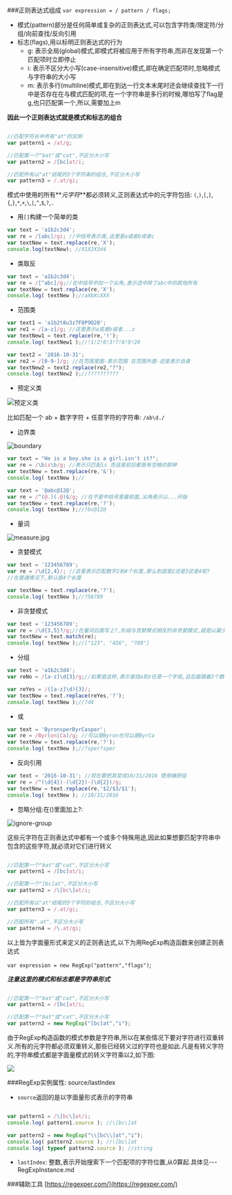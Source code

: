 ###正则表达式组成
`var expression = / pattern / flags;`

- 模式(pattern)部分是任何简单或复杂的正则表达式,可以包含字符类/限定符/分组/向前查找/反向引用
- 标志(flags),用以标明正则表达式的行为
    + g: 表示全局(global)模式,即模式将被应用于所有字符串,而非在发现第一个匹配项时立即停止
    + i: 表示不区分大小写(case-insensitive)模式,即在确定匹配项时,忽略模式与字符串的大小写
    + m: 表示多行(multiline)模式,即在到达一行文本末尾时还会继续查找下一行中是否存在在与模式匹配的项,在一个字符串是多行的时候,哪怕写了flag是g,也只匹配第一个,所以,需要加上m

**因此一个正则表达式就是模式和标志的组合**

```javascript

//匹配字符长中所有"at"的实例
var pattern1 = /at/g;

//匹配第一个"bat"或"cat",不区分大小写
var pattern2 = /[bc]at/i;

//匹配所有以"at"结尾的3个字符串的组合,不区分大小写
var pattern3 = /.at/gi;

```

模式中使用的所有**_元字符_**都必须转义,正则表达式中的元字符包括:
`(`,`)`,`[`,`]`,`{`,`}`,`*`,`+`,`\`,`|`,`^`,`$`,`?`,`.`

- 用`[]`构建一个简单的类

```javascript
var text = 'a1b2c3d4';
var re = /[abc]/gi; //中括号表示类,这里是a或者b或者c
var textNew = text.replace(re,'X');
console.log(textNew); //X1X2X3d4
```

- 类取反

```javascript
var text = 'a1b2c3d4';
var re = /[^abc]/g;//在中括号中加一个尖角,表示选中除了abc中的其他所有
var textNew = text.replace(re,'X');
console.log( textNew );//aXbXcXXX
```

- 范围类

```javascript
var text1 = 'a1b2t8u3z7F8P9Q20';
var re1 = /[a-z]/g; //这里表示a或者b或者...z
var textNew1 = text.replace(re,'!');
console.log( textNew1 );//!1!2!8!3!7!8!9!20

var text2 = '2016-10-31';
var re2 = /[0-9-]/g; //在范围里面-表示范围 在范围外面-还是表示自身
var textNew2 = text2.replace(re2,"?");
console.log( textNew2 );//??????????
```

- 预定义类

![预定义类](predefine.jpg)

比如匹配一个 ab + 数字字符 + 任意字符的字符串: `/ab\d./`

- 边界类

![boundary](boundary.jpg)

```javascript
var text = "He is a boy.she is a girl.isn't it?";
var re = /\bis\b/g; //表示只匹配is 而且是前后都是有空格的那种
var textNew = text.replace(re,'&');
console.log( textNew );//
```

```javascript
var text = '@abc@12@';
var re = /^(@.)(.@)$/g; //在不是中括号里最前面,尖角表示以...开始
var textNew = text.replace(re,'?');
console.log( textNew );//?bc@12@
```

- 量词

![measure.jpg](measure.jpg)

- 贪婪模式

```javascript
var text = '123456789';
var re = /\d{2,4}/; //这里表示匹配数字2到4个长度,那么到底是2还是3还是4呢?
//在普通情况下,默认是4个长度

var textNew = text.replace(re,'?');
console.log( textNew );//?56789
```

- 非贪婪模式

```javascript
var text = '123456789';
var re = /\d{3,5}?/g;//在量词后面写上?,形成与贪婪模式相反的非贪婪模式,就是以最少长度去匹配
var textNew = text.match(re);
console.log( textNew );//["123", "456", "789"]
```

- 分组

```javascript
var text = 'a1b2c3d4';
var reNo = /[a-z]\d{3}/g;//如果是这样,表示查找a到z任意一个字母,且后面跟着3个数字,例如'd147',单我们需要的是'a1b2c3',所以要分组,如以下写法

var reYes = /([a-z]\d){3}/;
var textNew = text.replace(reYes,'?');
console.log( textNew );//?d4
```

- 或

```javascript
var text = 'ByronsperByrCasper';
var re = /Byr(on|Ca)/g; //可以是Byron也可以是ByrCa
var textNew = text.replace(re,'?');
console.log( textNew );//?sper?sper
```

- 反向引用

```javascript
var text = '2016-10-31'; //现在要把其变成10/31/2016 使用捕获组
var re = /^(\d{4})-(\d{2})-(\d{2})/g;
var textNew = text.replace(re,'$2/$3/$1');
console.log( textNew ); //10/31/2016
```

- 忽略分组:在()里面加上?:

![ignore-group](ignoreGroup.jpg)

这些元字符在正则表达式中都有一个或多个特殊用途,因此如果想要匹配字符串中包含的这些字符,就必须对它们进行转义

```javascript

//匹配第一个"bat"或"cat",不区分大小写
var pattern1 = /[bc]at/i;

//匹配第一个"[bc]at",不区分大小写
var pattern2 = /\[bc\]at/i;

//匹配所有以"at"结尾的3个字符的组合,不区分大小写
var pattern3 = /.at/gi;

//匹配所有".at",不区分大小写
var pattern4 = /\.at/gi;

```

以上皆为字面量形式来定义的正则表达式,以下为用RegExp构造函数来创建正则表达式

`var expression = new RegExp("pattern","flags")`;

**_注意这里的模式和标志都是字符串形式_**

```javascript

//匹配第一个"bat"或"cat",不区分大小写
var pattern1 = /[bc]at/i;

//匹配第一个"bat"或"cat",不区分大小写
var pattern2 = new RegExp("[bc]at","i");

```

由于RegExp构造函数的模式参数是字符串,所以在某些情况下要对字符进行双重转义.所有的元字符都必须双重转义,那些已经转义过的字符也是如此.凡是有转义字符的,字符串模式都是字面量模式的转义字符乘以2,如下图:

![](RegExp.png)

###RegExp实例属性: source/lastIndex

- `source`返回的是以字面量形式表示的字符串

```javascript

var pattern1 = /\[bc\]at/i;
console.log( pattern1.source ); //\[bc\]at

var pattern2 = new RegExp("\\[bc\\]at","i");
console.log( pattern2.source ); //\[bc\]at
console.log( typeof pattern2.source ); //string
```
 
- `lastIndex`: 整数,表示开始搜索下一个匹配项的字符位置,从0算起.具体见---RegExpInstance.md


###辅助工具
[https://regexper.com/](https://regexper.com/)
